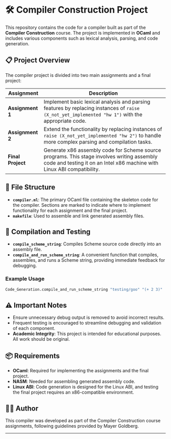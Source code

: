 # 🛠️ Compiler Construction Project

This repository contains the code for a compiler built as part of the **Compiler Construction** course. The project is implemented in **OCaml** and includes various components such as lexical analysis, parsing, and code generation.

## 📋 Project Overview

The compiler project is divided into two main assignments and a final project:

| Assignment | Description |
|------------|-------------|
| **Assignment 1** | Implement basic lexical analysis and parsing features by replacing instances of `raise (X_not_yet_implemented "hw 1")` with the appropriate code. |
| **Assignment 2** | Extend the functionality by replacing instances of `raise (X_not_yet_implemented "hw 2")` to handle more complex parsing and compilation tasks. |
| **Final Project** | Generate x86 assembly code for Scheme source programs. This stage involves writing assembly code and testing it on an Intel x86 machine with Linux ABI compatibility. |

## 📂 File Structure

- **`compiler.ml`**: The primary OCaml file containing the skeleton code for the compiler. Sections are marked to indicate where to implement functionality for each assignment and the final project.
- **`makefile`**: Used to assemble and link generated assembly files.

## 🧪 Compilation and Testing

- **`compile_scheme_string`**: Compiles Scheme source code directly into an assembly file.
- **`compile_and_run_scheme_string`**: A convenient function that compiles, assembles, and runs a Scheme string, providing immediate feedback for debugging.

### Example Usage

```ocaml
Code_Generation.compile_and_run_scheme_string "testing/goo" "(+ 2 3)"
```
## ⚠️ Important Notes

- Ensure unnecessary debug output is removed to avoid incorrect results.
- Frequent testing is encouraged to streamline debugging and validation of each component.
- **Academic Integrity**: This project is intended for educational purposes. All work should be original.

## 📦 Requirements

- **OCaml**: Required for implementing the assignments and the final project.
- **NASM**: Needed for assembling generated assembly code.
- **Linux ABI**: Code generation is designed for the Linux ABI, and testing the final project requires an x86-compatible environment.

## 👨‍🏫 Author

This compiler was developed as part of the Compiler Construction course assignments, following guidelines provided by Mayer Goldberg.

---


